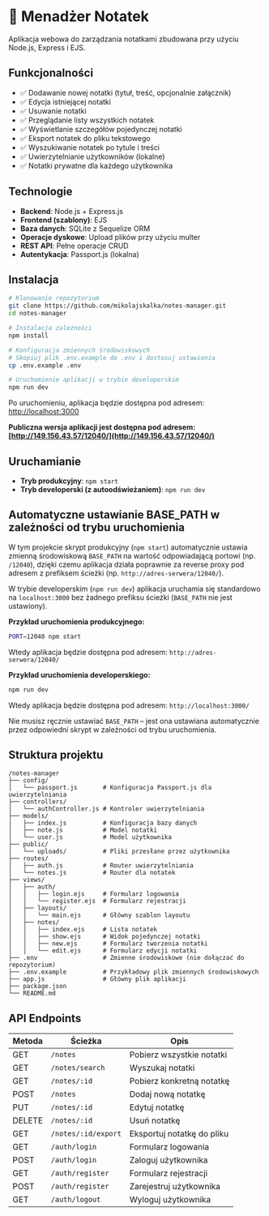 # 📒 Menadżer Notatek

Aplikacja webowa do zarządzania notatkami zbudowana przy użyciu Node.js, Express i EJS.

## Funkcjonalności

- ✅ Dodawanie nowej notatki (tytuł, treść, opcjonalnie załącznik)
- ✅ Edycja istniejącej notatki
- ✅ Usuwanie notatki
- ✅ Przeglądanie listy wszystkich notatek
- ✅ Wyświetlanie szczegółów pojedynczej notatki
- ✅ Eksport notatek do pliku tekstowego
- ✅ Wyszukiwanie notatek po tytule i treści
- ✅ Uwierzytelnianie użytkowników (lokalne)
- ✅ Notatki prywatne dla każdego użytkownika

## Technologie

- **Backend**: Node.js + Express.js
- **Frontend (szablony)**: EJS
- **Baza danych**: SQLite z Sequelize ORM
- **Operacje dyskowe**: Upload plików przy użyciu multer
- **REST API**: Pełne operacje CRUD
- **Autentykacja**: Passport.js (lokalna)

## Instalacja

```bash
# Klonowanie repozytorium
git clone https://github.com/mikolajskalka/notes-manager.git
cd notes-manager

# Instalacja zależności
npm install

# Konfiguracja zmiennych środowiskowych
# Skopiuj plik .env.example do .env i dostosuj ustawienia
cp .env.example .env

# Uruchomienie aplikacji w trybie developerskim
npm run dev
```

Po uruchomieniu, aplikacja będzie dostępna pod adresem: [http://localhost:3000](http://localhost:3000)

**Publiczna wersja aplikacji jest dostępna pod adresem: [http://149.156.43.57/12040/](http://149.156.43.57/12040/)**

## Uruchamianie

- **Tryb produkcyjny**: `npm start`
- **Tryb developerski (z autoodświeżaniem)**: `npm run dev`

## Automatyczne ustawianie BASE_PATH w zależności od trybu uruchomienia

W tym projekcie skrypt produkcyjny (`npm start`) automatycznie ustawia zmienną środowiskową `BASE_PATH` na wartość odpowiadającą portowi (np. `/12040`), dzięki czemu aplikacja działa poprawnie za reverse proxy pod adresem z prefiksem ścieżki (np. `http://adres-serwera/12040/`).

W trybie developerskim (`npm run dev`) aplikacja uruchamia się standardowo na `localhost:3000` bez żadnego prefiksu ścieżki (`BASE_PATH` nie jest ustawiony).

**Przykład uruchomienia produkcyjnego:**

```bash
PORT=12040 npm start
```

Wtedy aplikacja będzie dostępna pod adresem: `http://adres-serwera/12040/`

**Przykład uruchomienia developerskiego:**

```bash
npm run dev
```

Wtedy aplikacja będzie dostępna pod adresem: `http://localhost:3000/`

Nie musisz ręcznie ustawiać `BASE_PATH` – jest ona ustawiana automatycznie przez odpowiedni skrypt w zależności od trybu uruchomienia.

## Struktura projektu

```
/notes-manager
├── config/
│   └── passport.js       # Konfiguracja Passport.js dla uwierzytelniania
├── controllers/
│   └── authController.js # Kontroler uwierzytelniania
├── models/
│   ├── index.js          # Konfiguracja bazy danych
│   ├── note.js           # Model notatki
│   └── user.js           # Model użytkownika
├── public/
│   └── uploads/          # Pliki przesłane przez użytkownika
├── routes/
│   ├── auth.js           # Router uwierzytelniania
│   └── notes.js          # Router dla notatek
├── views/
│   ├── auth/
│   │   ├── login.ejs     # Formularz logowania
│   │   └── register.ejs  # Formularz rejestracji
│   ├── layouts/
│   │   └── main.ejs      # Główny szablon layoutu
│   ├── notes/
│   │   ├── index.ejs     # Lista notatek
│   │   ├── show.ejs      # Widok pojedynczej notatki
│   │   ├── new.ejs       # Formularz tworzenia notatki
│   │   └── edit.ejs      # Formularz edycji notatki
├── .env                  # Zmienne środowiskowe (nie dołączać do repozytorium)
├── .env.example          # Przykładowy plik zmiennych środowiskowych
├── app.js                # Główny plik aplikacji
├── package.json
└── README.md
```

## API Endpoints

| Metoda  | Ścieżka             | Opis                         |
|---------|---------------------|------------------------------|
| GET     | `/notes`            | Pobierz wszystkie notatki    |
| GET     | `/notes/search`     | Wyszukaj notatki             |
| GET     | `/notes/:id`        | Pobierz konkretną notatkę    |
| POST    | `/notes`            | Dodaj nową notatkę           |
| PUT     | `/notes/:id`        | Edytuj notatkę               |
| DELETE  | `/notes/:id`        | Usuń notatkę                 |
| GET     | `/notes/:id/export` | Eksportuj notatkę do pliku   |
| GET     | `/auth/login`       | Formularz logowania          |
| POST    | `/auth/login`       | Zaloguj użytkownika          |
| GET     | `/auth/register`    | Formularz rejestracji        |
| POST    | `/auth/register`    | Zarejestruj użytkownika      |
| GET     | `/auth/logout`      | Wyloguj użytkownika          |